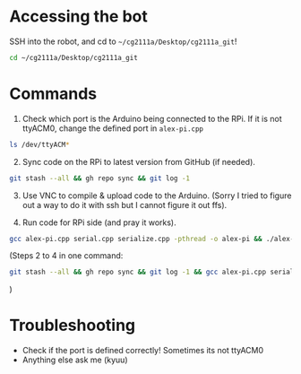 # Accessing the bot

SSH into the robot, and cd to `~/cg2111a/Desktop/cg2111a_git`!

```sh
cd ~/cg2111a/Desktop/cg2111a_git
```

# Commands

1. Check which port is the Arduino being connected to the RPi. If it is not ttyACM0, change the defined port in `alex-pi.cpp`

```sh
ls /dev/ttyACM*
```

2. Sync code on the RPi to latest version from GitHub (if needed).

```sh
git stash --all && gh repo sync && git log -1
```

3. Use VNC to compile & upload code to the Arduino. (Sorry I tried to figure out a way to do it with ssh but I cannot figure it out ffs).

4. Run code for RPi side (and pray it works).

```sh
gcc alex-pi.cpp serial.cpp serialize.cpp -pthread -o alex-pi && ./alex-pi
```

(Steps 2 to 4 in one command:

```sh
git stash --all && gh repo sync && git log -1 && gcc alex-pi.cpp serial.cpp serialize.cpp -pthread -o alex-pi && ./alex-pi
```

)


# Troubleshooting

- Check if the port is defined correctly! Sometimes its not ttyACM0
- Anything else ask me (kyuu)
